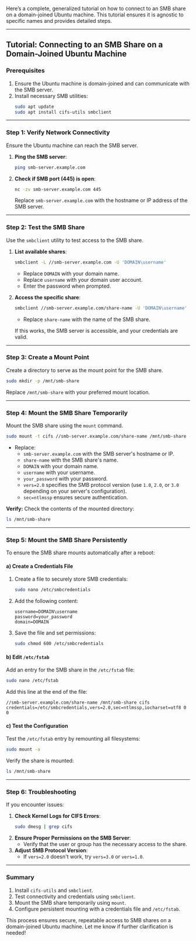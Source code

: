 Here’s a complete, generalized tutorial on how to connect to an SMB share on a domain-joined Ubuntu machine. This tutorial ensures it is agnostic to specific names and provides detailed steps.

---

## **Tutorial: Connecting to an SMB Share on a Domain-Joined Ubuntu Machine**

### **Prerequisites**
1. Ensure the Ubuntu machine is domain-joined and can communicate with the SMB server.
2. Install necessary SMB utilities:
   ```bash
   sudo apt update
   sudo apt install cifs-utils smbclient
   ```

---

### **Step 1: Verify Network Connectivity**
Ensure the Ubuntu machine can reach the SMB server.

1. **Ping the SMB server**:
   ```bash
   ping smb-server.example.com
   ```
2. **Check if SMB port (445) is open**:
   ```bash
   nc -zv smb-server.example.com 445
   ```
   Replace `smb-server.example.com` with the hostname or IP address of the SMB server.

---

### **Step 2: Test the SMB Share**
Use the `smbclient` utility to test access to the SMB share.

1. **List available shares**:
   ```bash
   smbclient -L //smb-server.example.com -U 'DOMAIN\username'
   ```
   - Replace `DOMAIN` with your domain name.
   - Replace `username` with your domain user account.
   - Enter the password when prompted.

2. **Access the specific share**:
   ```bash
   smbclient //smb-server.example.com/share-name -U 'DOMAIN\username'
   ```
   - Replace `share-name` with the name of the SMB share.

   If this works, the SMB server is accessible, and your credentials are valid.

---

### **Step 3: Create a Mount Point**
Create a directory to serve as the mount point for the SMB share.

```bash
sudo mkdir -p /mnt/smb-share
```

Replace `/mnt/smb-share` with your preferred mount location.

---

### **Step 4: Mount the SMB Share Temporarily**
Mount the SMB share using the `mount` command.

```bash
sudo mount -t cifs //smb-server.example.com/share-name /mnt/smb-share -o username=DOMAIN\\username,password=your_password,domain=DOMAIN,vers=2.0,sec=ntlmssp
```

- Replace:
  - `smb-server.example.com` with the SMB server's hostname or IP.
  - `share-name` with the SMB share's name.
  - `DOMAIN` with your domain name.
  - `username` with your username.
  - `your_password` with your password.
  - `vers=2.0` specifies the SMB protocol version (use `1.0`, `2.0`, or `3.0` depending on your server's configuration).
  - `sec=ntlmssp` ensures secure authentication.

**Verify:** Check the contents of the mounted directory:
```bash
ls /mnt/smb-share
```

---

### **Step 5: Mount the SMB Share Persistently**
To ensure the SMB share mounts automatically after a reboot:

#### a) **Create a Credentials File**
1. Create a file to securely store SMB credentials:
   ```bash
   sudo nano /etc/smbcredentials
   ```
2. Add the following content:
   ```
   username=DOMAIN\username
   password=your_password
   domain=DOMAIN
   ```
3. Save the file and set permissions:
   ```bash
   sudo chmod 600 /etc/smbcredentials
   ```

#### b) **Edit `/etc/fstab`**
Add an entry for the SMB share in the `/etc/fstab` file:

```bash
sudo nano /etc/fstab
```

Add this line at the end of the file:
```
//smb-server.example.com/share-name /mnt/smb-share cifs credentials=/etc/smbcredentials,vers=2.0,sec=ntlmssp,iocharset=utf8 0 0
```

#### c) **Test the Configuration**
Test the `/etc/fstab` entry by remounting all filesystems:
```bash
sudo mount -a
```

Verify the share is mounted:
```bash
ls /mnt/smb-share
```

---

### **Step 6: Troubleshooting**
If you encounter issues:
1. **Check Kernel Logs for CIFS Errors**:
   ```bash
   sudo dmesg | grep cifs
   ```
2. **Ensure Proper Permissions on the SMB Server**:
   - Verify that the user or group has the necessary access to the share.
3. **Adjust SMB Protocol Version**:
   - If `vers=2.0` doesn't work, try `vers=3.0` or `vers=1.0`.

---

### **Summary**
1. Install `cifs-utils` and `smbclient`.
2. Test connectivity and credentials using `smbclient`.
3. Mount the SMB share temporarily using `mount`.
4. Configure persistent mounting with a credentials file and `/etc/fstab`.

This process ensures secure, repeatable access to SMB shares on a domain-joined Ubuntu machine. Let me know if further clarification is needed!
